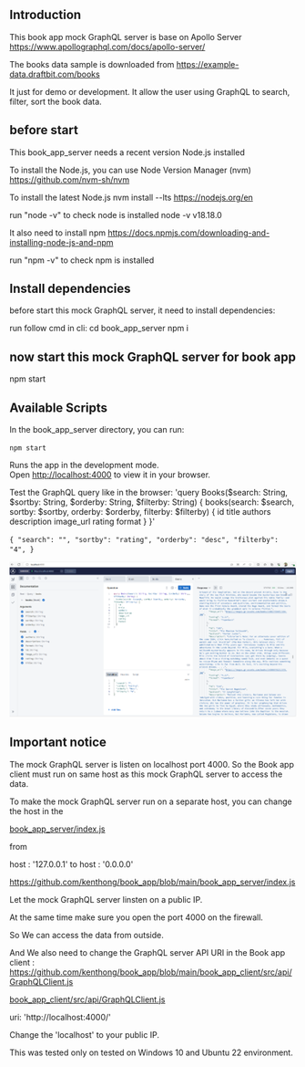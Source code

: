 ## Introduction
This book app mock GraphQL server is base on Apollo Server
https://www.apollographql.com/docs/apollo-server/

The books data sample is downloaded from 
https://example-data.draftbit.com/books

It just for demo or development.
It allow the user using GraphQL to search, filter, sort the book data.

## before start 
This book_app_server needs a recent version Node.js installed

To install the Node.js, you can use Node Version Manager (nvm)
https://github.com/nvm-sh/nvm

To install the latest Node.js
nvm install --lts
https://nodejs.org/en

run "node -v" to check node is installed
node -v
v18.18.0

It also need to install npm 
https://docs.npmjs.com/downloading-and-installing-node-js-and-npm

run "npm -v" to check npm is installed


## Install dependencies
before start this  mock GraphQL server, it need to install dependencies:

run follow cmd in cli:
cd book_app_server
npm i

## now start this mock GraphQL server for book app
npm start

## Available Scripts

In the book_app_server directory, you can run:

`npm start`

Runs the app in the development mode.\
Open [http://localhost:4000](http://localhost:4000) to view it in your browser.

Test the GraphQL query like in the browser:
'query Books($search: String, $sortby: String, $orderby: String, $filterby: String) {
  books(search: $search, sortby: $sortby, orderby: $orderby, filterby: $filterby) {
    id
    title
    authors
    description
    image_url
    rating
    format
  }
}'

`{
  "search": "",
  "sortby": "rating",
  "orderby": "desc",
  "filterby": "4",
}`

![GraphQL query sample](img/server.PNG)

## Important notice
The mock GraphQL server is listen on localhost port 4000.
So the Book app client must run on same host as this mock GraphQL server to access the data.

To make the mock GraphQL server run on a separate  host, you can change the host in the 

[book_app_server/index.js](book_app_server/index.js)

from 

host : '127.0.0.1'  to  host : '0.0.0.0'

https://github.com/kenthong/book_app/blob/main/book_app_server/index.js

Let the mock GraphQL server linsten on a public IP. 

At the same time make sure you open the port 4000 on the firewall. 

So We can access the data from outside.

And We also need to change the GraphQL server API URI in the Book app client :
https://github.com/kenthong/book_app/blob/main/book_app_client/src/api/GraphQLClient.js

[book_app_client/src/api/GraphQLClient.js](book_app_client/src/api/GraphQLClient.js)

uri: 'http://localhost:4000/' 

Change the 'localhost' to your public IP.

This was tested only on tested on Windows 10  and Ubuntu 22 environment.

